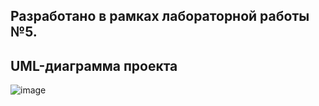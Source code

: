 ## Разработано в рамках лабораторной работы №5.
## UML-диаграмма проекта
![image](https://github.com/user-attachments/assets/0294d70e-58d2-4077-a150-81e73c075427)

